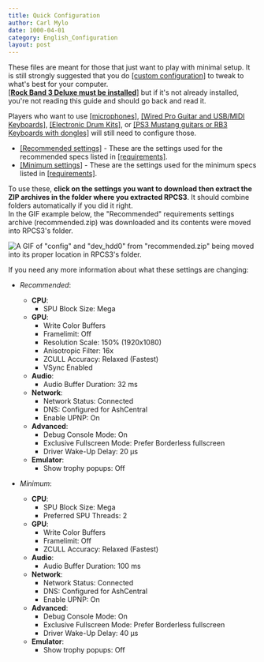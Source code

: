 ```yaml
---
title: Quick Configuration
author: Carl Mylo
date: 1000-04-01
category: English_Configuration
layout: post
---
```


These files are meant for those that just want to play with minimal setup. It is still strongly suggested that you do [[custom configuration]](https://github.com/hmxmilohax/rb3-pc/tree/main#custom-configuration) to tweak to what's best for your computer.  
[[**Rock Band 3 Deluxe must be installed**]](https://rb3dx.neocities.org/) but if it's not already installed, you're not reading this guide and should go back and read it.  

Players who want to use [[microphones]](https://rb3pc.milohax.org/english/customconfiguration#audio), [[Wired Pro Guitar and USB/MIDI Keyboards]](https://rb3pc.milohax.org/english/customconfiguration#io), [[Electronic Drum Kits]](https://rb3pc.milohax.org/english/customconfiguration#io), or [[PS3 Mustang guitars or RB3 Keyboards with dongles]](https://rb3pc.milohax.org/english/passthroughdevices/) will still need to configure those.

* [[Recommended settings]](https://github.com/hmxmilohax/rb3-pc/raw/main/config/customconfig/recommended.zip) - These are the settings used for the recommended specs listed in [[requirements]](https://rb3pc.milohax.org/english/requirements/).
* [[Minimum settings]](https://github.com/hmxmilohax/rb3-pc/raw/main/config/customconfig/minimum.zip) - These are the settings used for the minimum specs listed in [[requirements]](https://rb3pc.milohax.org/english/requirements/).


To use these, **click on the settings you want to download then extract the ZIP archives in the folder where you extracted RPCS3**. It should combine folders automatically if you did it right.  
In the GIF example below, the "Recommended" requirements settings archive (recommended.zip) was downloaded and its contents were moved into RPCS3's folder.

![A GIF of "config" and "dev_hdd0" from "recommended.zip" being moved into its proper location in RPCS3's folder.](https://raw.githubusercontent.com/hmxmilohax/rb3-pc/main/assets/images/cust/quickconf.gif "Recommended.zip")

If you need any more information about what these settings are changing:

* *Recommended*:  
	- **CPU**:
		- SPU Block Size: Mega
	- **GPU**:
		- Write Color Buffers
		- Framelimit: Off
		- Resolution Scale: 150% (1920x1080)
		- Anisotropic Filter: 16x
		- ZCULL Accuracy: Relaxed (Fastest)
		- VSync Enabled
	- **Audio**:
		- Audio Buffer Duration: 32 ms
	- **Network**:
		- Network Status: Connected
		- DNS: Configured for AshCentral
		- Enable UPNP: On
	- **Advanced**:
		- Debug Console Mode: On
		- Exclusive Fullscreen Mode: Prefer Borderless fullscreen
		- Driver Wake-Up Delay: 20 µs
	- **Emulator**:
		- Show trophy popups: Off

* *Minimum*:  
	- **CPU**:
		- SPU Block Size: Mega
		- Preferred SPU Threads: 2
	- **GPU**:
		- Write Color Buffers
		- Framelimit: Off
		- ZCULL Accuracy: Relaxed (Fastest)
	- **Audio**:
		- Audio Buffer Duration: 100 ms
	- **Network**:
		- Network Status: Connected
		- DNS: Configured for AshCentral
		- Enable UPNP: On
	- **Advanced**:
		- Debug Console Mode: On
		- Exclusive Fullscreen Mode: Prefer Borderless fullscreen
		- Driver Wake-Up Delay: 40 µs
	- **Emulator**:
		- Show trophy popups: Off